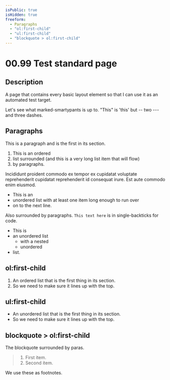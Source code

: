```yaml
---
isPublic: true
isHidden: true
freeform:
  - Paragraphs
  - "ol:first-child"
  - "ul:first-child"
  - "blockquote > ol:first-child"
---
```


# 00.99 Test standard page

## Description

A page that contains every basic layout element so that I can use it as an automated test target.

Let's see what marked-smartypants is up to. "This" is 'this' but -- two --- and three dashes.

## Paragraphs

This is a paragraph and is the first in its section.

1. This is an ordered
2. list surrounded (and this is a very long list item that will flow)
3. by paragraphs.

Incididunt proident commodo ex tempor ex cupidatat voluptate reprehenderit cupidatat reprehenderit id consequat irure. Est aute commodo enim eiusmod.

- This is an
- unordered list with at least one item long enough to run over
- on to the next line.

Also surrounded by paragraphs. `This text here` is in single-backticks for code.

- This is
- an unordered list
  - with a nested
  - unordered
- list.

## ol:first-child

1. An ordered list that is the first thing in its section.
2. So we need to make sure it lines up with the top.

## ul:first-child

- An unordered list that is the first thing in its section.
- So we need to make sure it lines up with the top.

## blockquote > ol:first-child

The blockquote surrounded by paras.

> 1. First item.
> 2. Second item.

We use these as footnotes.
